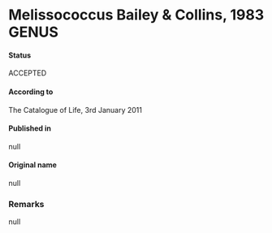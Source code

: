 Melissococcus Bailey & Collins, 1983 GENUS
=======

#### Status
ACCEPTED

#### According to
The Catalogue of Life, 3rd January 2011

#### Published in
null

#### Original name
null

### Remarks
null